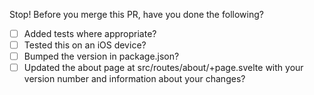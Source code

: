 Stop! Before you merge this PR, have you done the following?
- [ ] Added tests where appropriate?
- [ ] Tested this on an iOS device?
- [ ] Bumped the version in package.json? 
- [ ] Updated the about page at src/routes/about/+page.svelte with your version number and information about your changes?
